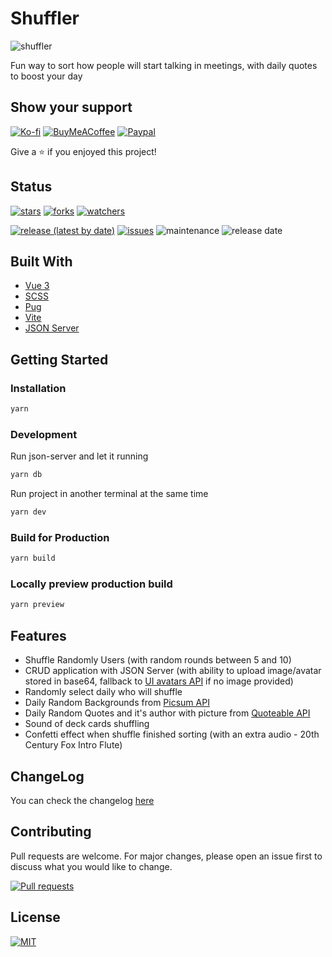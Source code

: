 # Shuffler

![shuffler](https://i.imgur.com/Hq8iFSu.png)

Fun way to sort how people will start talking in meetings, with daily quotes to boost your day

## Show your support

[![Ko-fi](https://img.shields.io/badge/Ko--fi-F16061?https://img.shields.io/badge/Ko--fi-F16061?style=flat-square&logo=ko-fi&logoColor=white)](https://ko-fi.com/dippas)
[![BuyMeACoffee](https://img.shields.io/badge/-buy_me_a%C2%A0coffee-orange?style=flat-square&logo=buy-me-a-coffee)](https://www.buymeacoffee.com/dippas)
[![Paypal](https://img.shields.io/badge/PayPal-00457C?style=flat-square&logo=paypal)](http://paypal.me/fserpa)

Give a ⭐️ if you enjoyed this project!

## Status

[![stars](https://img.shields.io/github/stars/dippas/shuffler.svg?style=social)](https://github.com/dippas/shuffler/stargazers)
[![forks](https://img.shields.io/github/forks/dippas/shuffler.svg?style=social)](https://github.com/dippas/shuffler/network)
[![watchers](https://img.shields.io/github/watchers/dippas/shuffler?label=Watchers&style=social)](https://github.com/dippas/shuffler/watchers)

[![release (latest by date)](https://img.shields.io/github/v/release/dippas/shuffler)](https://github.com/dippas/shuffler/releases/latest)
[![issues](https://img.shields.io/github/issues/dippas/shuffler)](https://github.com/dippas/shuffler/issues)
![maintenance](https://img.shields.io/maintenance/yes/2022)
![release date](https://img.shields.io/github/release-date/dippas/shuffler)

## Built With

- [Vue 3](https://vuejs.org/)
- [SCSS](https://sass-lang.com/)
- [Pug](https://pugjs.org/)
- [Vite](https://vitejs.dev/)
- [JSON Server](https://github.com/typicode/json-server)

## Getting Started

### Installation

```sh
yarn
```

### Development

Run json-server and let it running

```sh
yarn db
```

Run project in another terminal at the same time

```sh
yarn dev
```

### Build for Production

```sh
yarn build
```

### Locally preview production build

```sh
yarn preview
```

## Features

- Shuffle Randomly Users (with random rounds between 5 and 10)
- CRUD application with JSON Server (with ability to upload image/avatar stored in base64, fallback to [UI avatars API](https://eu.ui-avatars.com) if no image provided)
- Randomly select daily who will shuffle
- Daily Random Backgrounds from [Picsum API](https://picsum.photos/)
- Daily Random Quotes and it's author with picture from [Quoteable API](https://api.quotable.io/)
- Sound of deck cards shuffling
- Confetti effect when shuffle finished sorting (with an extra audio - 20th Century Fox Intro Flute)

## ChangeLog

You can check the changelog [here](https://github.com/dippas/shuffler/releases)

## Contributing

Pull requests are welcome. For major changes, please open an issue first to discuss what you would like to change.

[![Pull requests](https://img.shields.io/github/issues-pr/dippas/shuffler)](https://github.com/dippas/shuffler/pulls)

## License

[![MIT](https://img.shields.io/github/license/dippas/shuffler)](https://choosealicense.com/licenses/mit/)
